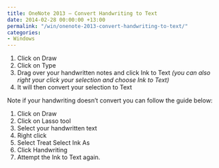 ```yaml
---
title: OneNote 2013 – Convert Handwriting to Text
date: 2014-02-28 00:00:00 +13:00
permalink: "/win/onenote-2013-convert-handwriting-to-text/"
categories:
- Windows
---
```


  1. Click on Draw 
  2. Click on Type 
  3. Drag over your handwritten notes and click Ink to Text _(you can also right your click your selection and choose Ink to Text)_ 
  4. It will then convert your selection to Text 

Note if your handwriting doesn&#8217;t convert you can follow the guide below: 

  1. Click on Draw 
  2. Click on Lasso tool 
  3. Select your handwritten text 
  4. Right click 
  5. Select Treat Select Ink As 
  6. Click Handwriting 
  7. Attempt the Ink to Text again.
